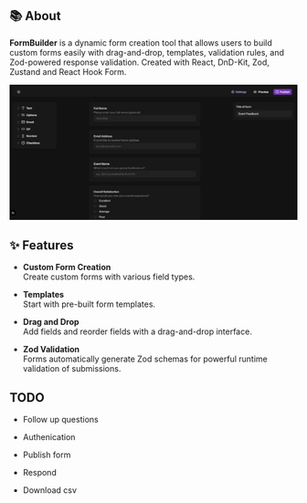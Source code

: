 ## 📚 About

**FormBuilder** is a dynamic form creation tool that allows users to build custom forms easily with drag-and-drop, templates, validation rules, and Zod-powered response validation. Created with React, DnD-Kit, Zod, Zustand and React Hook Form.

![Screenshot](/public/screenshot.png)

## ✨ Features

- **Custom Form Creation**  
  Create custom forms with various field types.

- **Templates**  
  Start with pre-built form templates.

- **Drag and Drop**  
  Add fields and reorder fields with a drag-and-drop interface.

- **Zod Validation**  
  Forms automatically generate Zod schemas for powerful runtime validation of submissions.

## TODO

- Follow up questions

- Authenication
- Publish form
- Respond
- Download csv
